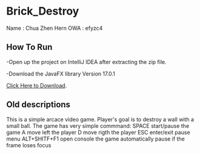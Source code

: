 # Brick_Destroy

Name : Chua Zhen Hern
OWA : efyzc4

## How To Run
-Open up the project on IntelliJ IDEA after extracting the zip file.

-Download the JavaFX library Version 17.0.1 

[Click Here to Download](https://gluonhq.com/products/javafx/).


## Old descriptions
This is a simple arcace video game.
Player's goal is to destroy a wall with a small ball.
The game has  very simple commmand:
SPACE start/pause the game
A move left the player
D move rigth the player
ESC enter/exit pause menu
ALT+SHITF+F1 open console
the game automatically pause if the frame loses focus


